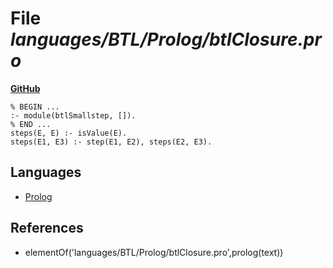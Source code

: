 # File _languages/BTL/Prolog/btlClosure.pro_
**[GitHub](https://github.com/softlang/yas/blob/master/languages/BTL/Prolog/btlClosure.pro)**
```
% BEGIN ...
:- module(btlSmallstep, []).
% END ...
steps(E, E) :- isValue(E).
steps(E1, E3) :- step(E1, E2), steps(E2, E3).
```

## Languages
* [Prolog](../languages/Prolog.md)

## References
* elementOf('languages/BTL/Prolog/btlClosure.pro',prolog(text))
